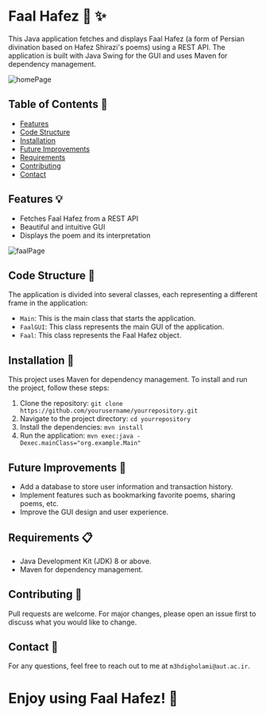 # Faal Hafez :book: :sparkles:

This Java application fetches and displays Faal Hafez (a form of Persian divination based on Hafez Shirazi's poems) using a REST API. The application is built with Java Swing for the GUI and uses Maven for dependency management.

![homePage](https://github.com/m3hdi2gh/Faal-Hafez-GUI/assets/152195372/39a65827-9135-4fb6-b31d-53cb9aa31ae2)

## Table of Contents :pushpin:

- [Features](#features)
- [Code Structure](#code_structure)
- [Installation](#installation)
- [Future Improvements](#future_improvements)
- [Requirements](#requirements)
- [Contributing](#contributing)
- [Contact](#contact)

## Features :bulb:

- Fetches Faal Hafez from a REST API
- Beautiful and intuitive GUI
- Displays the poem and its interpretation

![faalPage](https://github.com/m3hdi2gh/Faal-Hafez-GUI/assets/152195372/7c5ea9fa-4637-40da-9cec-ff11a585c17c)

## Code Structure :file_folder:

The application is divided into several classes, each representing a different frame in the application:

- `Main`: This is the main class that starts the application.
- `FaalGUI`: This class represents the main GUI of the application.
- `Faal`: This class represents the Faal Hafez object.

## Installation :wrench:

This project uses Maven for dependency management. To install and run the project, follow these steps:

1. Clone the repository: `git clone https://github.com/yourusername/yourrepository.git`
2. Navigate to the project directory: `cd yourrepository`
3. Install the dependencies: `mvn install`
4. Run the application: `mvn exec:java -Dexec.mainClass="org.example.Main"`

## Future Improvements :star2:

- Add a database to store user information and transaction history.
- Implement features such as bookmarking favorite poems, sharing poems, etc.
- Improve the GUI design and user experience.

## Requirements :clipboard:

- Java Development Kit (JDK) 8 or above.
- Maven for dependency management.

## Contributing :handshake:

Pull requests are welcome. For major changes, please open an issue first to discuss what you would like to change.

## Contact :email:

For any questions, feel free to reach out to me at `m3hdigholami@aut.ac.ir`.

# Enjoy using Faal Hafez! :tada:

